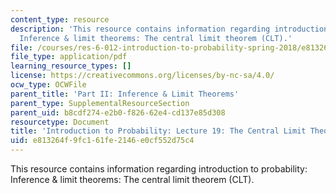 ```yaml
---
content_type: resource
description: 'This resource contains information regarding introduction to probability:
  Inference & limit theorems: The central limit theorem (CLT).'
file: /courses/res-6-012-introduction-to-probability-spring-2018/e813264f9fc161fe2146e0cf552d75c4_MITRES_6_012S18_L19AS.pdf
file_type: application/pdf
learning_resource_types: []
license: https://creativecommons.org/licenses/by-nc-sa/4.0/
ocw_type: OCWFile
parent_title: 'Part II: Inference & Limit Theorems'
parent_type: SupplementalResourceSection
parent_uid: b8cdf274-e2b0-f826-62e4-cd137e85d308
resourcetype: Document
title: 'Introduction to Probability: Lecture 19: The Central Limit Theorem (CLT)'
uid: e813264f-9fc1-61fe-2146-e0cf552d75c4
---
```

This resource contains information regarding introduction to probability: Inference & limit theorems: The central limit theorem (CLT).